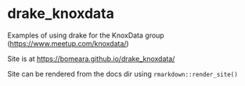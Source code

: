 # drake_knoxdata
Examples of using drake for the KnoxData group (https://www.meetup.com/knoxdata/)

Site is at https://bomeara.github.io/drake_knoxdata/

Site can be rendered from the docs dir using `rmarkdown::render_site()`

